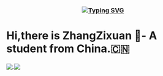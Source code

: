 <h3 align="center">
  <a href="https://git.io/typing-svg"><img src="https://readme-typing-svg.herokuapp.com?font=Fira+Code&pause=1000&width=435&lines=Look+++++Here+!++Nice+++to+++meet+you!;This++++is++++++ZhangZixuan" alt="Typing SVG" /></a> 
  </a>
  </h1>

# Hi,there is ZhangZixuan 👋- A student from China.🇨🇳


<a href="https://rescal-xuan.github.io/">
  <img align="center" src="https://github-profile-trophy.vercel.app/?username=rescal-xuan&row=1&column=4"/>
</a>


<a href="https://rescal-xuan.github.io/">
  <img align="center" src="https://github-readme-stats.vercel.app/api?username=rescal-xuan&hide=contribs"/>
</a>
